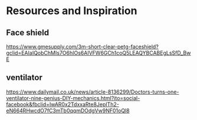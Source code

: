 # Resources and Inspiration
## Face shield 
https://www.gmesupply.com/3m-short-clear-petg-faceshield?gclid=EAIaIQobChMIs7O6hIOs6AIVFW6GCh1coQ5LEAQYBCABEgLsSfD_BwE
## ventilator
https://www.dailymail.co.uk/news/article-8136299/Doctors-turns-one-ventilator-nine-genius-DIY-mechanics.html?ito=social-facebook&fbclid=IwAR0x2TdxxaRte8JepITh2-eN664RHwcdO7fC3mTb0qqmDOdgVw9NF01oQl8
